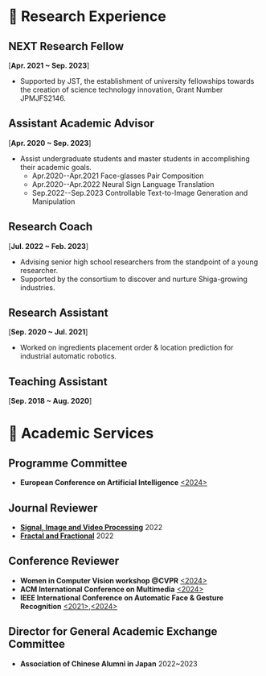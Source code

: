 # 🌱 Research Experience

## NEXT Research Fellow
[**Apr. 2021 ~ Sep. 2023**] 

- Supported by JST, the establishment of university fellowships towards the creation of science technology innovation, Grant Number JPMJFS2146.

## Assistant Academic Advisor
[**Apr. 2020 ~ Sep. 2023**]
- Assist undergraduate students and master students in accomplishing their academic goals.
	* Apr.2020--Apr.2021 Face-glasses Pair Composition
	* Apr.2020--Apr.2022 Neural Sign Language Translation
	* Sep.2022--Sep.2023 Controllable Text-to-Image Generation and Manipulation

## Research Coach
[**Jul. 2022 ~ Feb. 2023**] 
- Advising senior high school researchers from the standpoint of a young researcher.
- Supported by the consortium to discover and nurture Shiga-growing industries.

## Research Assistant
[**Sep. 2020 ~ Jul. 2021**] 
- Worked on ingredients placement order & location prediction for industrial automatic robotics.

## Teaching Assistant
[**Sep. 2018 ~ Aug. 2020**] 


# 🍬 Academic Services

## Programme Committee
- **European Conference on Artificial Intelligence** [<2024>](https://www.ecai2024.eu/)
  
## Journal Reviewer
- **[Signal, Image and Video Processing](https://link.springer.com/journal/11760)** 2022
- **[Fractal and Fractional](https://www.mdpi.com/journal/fractalfract)** 2022

## Conference Reviewer
- **Women in Computer Vision workshop @CVPR** [<2024>](https://sites.google.com/view/wicv-cvpr-2024/)
- **ACM International Conference on Multimedia** [<2024>](https://2024.acmmm.org/)
- **IEEE International Conference on Automatic Face & Gesture Recognition** [<2021>](https://iab-rubric.org/fg2021/),[<2024>](https://fg2024.ieee-biometrics.org/)

## Director for General Academic Exchange Committee
- **Association of Chinese Alumni in Japan** 2022~2023

